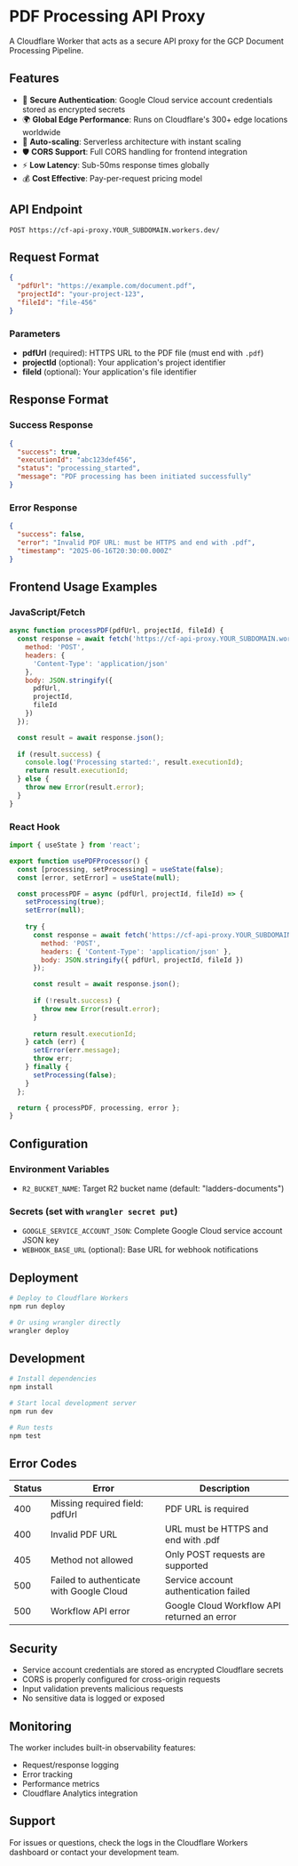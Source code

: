 # PDF Processing API Proxy

A Cloudflare Worker that acts as a secure API proxy for the GCP Document Processing Pipeline.

## Features

- 🔐 **Secure Authentication**: Google Cloud service account credentials stored as encrypted secrets
- 🌍 **Global Edge Performance**: Runs on Cloudflare's 300+ edge locations worldwide
- 🚀 **Auto-scaling**: Serverless architecture with instant scaling
- 🛡️ **CORS Support**: Full CORS handling for frontend integration
- ⚡ **Low Latency**: Sub-50ms response times globally
- 💰 **Cost Effective**: Pay-per-request pricing model

## API Endpoint

```
POST https://cf-api-proxy.YOUR_SUBDOMAIN.workers.dev/
```

## Request Format

```json
{
  "pdfUrl": "https://example.com/document.pdf",
  "projectId": "your-project-123",
  "fileId": "file-456"
}
```

### Parameters

- **pdfUrl** (required): HTTPS URL to the PDF file (must end with `.pdf`)
- **projectId** (optional): Your application's project identifier
- **fileId** (optional): Your application's file identifier

## Response Format

### Success Response
```json
{
  "success": true,
  "executionId": "abc123def456",
  "status": "processing_started",
  "message": "PDF processing has been initiated successfully"
}
```

### Error Response
```json
{
  "success": false,
  "error": "Invalid PDF URL: must be HTTPS and end with .pdf",
  "timestamp": "2025-06-16T20:30:00.000Z"
}
```

## Frontend Usage Examples

### JavaScript/Fetch
```javascript
async function processPDF(pdfUrl, projectId, fileId) {
  const response = await fetch('https://cf-api-proxy.YOUR_SUBDOMAIN.workers.dev/', {
    method: 'POST',
    headers: {
      'Content-Type': 'application/json'
    },
    body: JSON.stringify({
      pdfUrl,
      projectId,
      fileId
    })
  });

  const result = await response.json();
  
  if (result.success) {
    console.log('Processing started:', result.executionId);
    return result.executionId;
  } else {
    throw new Error(result.error);
  }
}
```

### React Hook
```javascript
import { useState } from 'react';

export function usePDFProcessor() {
  const [processing, setProcessing] = useState(false);
  const [error, setError] = useState(null);

  const processPDF = async (pdfUrl, projectId, fileId) => {
    setProcessing(true);
    setError(null);
    
    try {
      const response = await fetch('https://cf-api-proxy.YOUR_SUBDOMAIN.workers.dev/', {
        method: 'POST',
        headers: { 'Content-Type': 'application/json' },
        body: JSON.stringify({ pdfUrl, projectId, fileId })
      });

      const result = await response.json();
      
      if (!result.success) {
        throw new Error(result.error);
      }
      
      return result.executionId;
    } catch (err) {
      setError(err.message);
      throw err;
    } finally {
      setProcessing(false);
    }
  };

  return { processPDF, processing, error };
}
```

## Configuration

### Environment Variables
- `R2_BUCKET_NAME`: Target R2 bucket name (default: "ladders-documents")

### Secrets (set with `wrangler secret put`)
- `GOOGLE_SERVICE_ACCOUNT_JSON`: Complete Google Cloud service account JSON key
- `WEBHOOK_BASE_URL` (optional): Base URL for webhook notifications

## Deployment

```bash
# Deploy to Cloudflare Workers
npm run deploy

# Or using wrangler directly
wrangler deploy
```

## Development

```bash
# Install dependencies
npm install

# Start local development server
npm run dev

# Run tests
npm test
```

## Error Codes

| Status | Error | Description |
|--------|-------|-------------|
| 400 | Missing required field: pdfUrl | PDF URL is required |
| 400 | Invalid PDF URL | URL must be HTTPS and end with .pdf |
| 405 | Method not allowed | Only POST requests are supported |
| 500 | Failed to authenticate with Google Cloud | Service account authentication failed |
| 500 | Workflow API error | Google Cloud Workflow API returned an error |

## Security

- Service account credentials are stored as encrypted Cloudflare secrets
- CORS is properly configured for cross-origin requests
- Input validation prevents malicious requests
- No sensitive data is logged or exposed

## Monitoring

The worker includes built-in observability features:
- Request/response logging
- Error tracking
- Performance metrics
- Cloudflare Analytics integration

## Support

For issues or questions, check the logs in the Cloudflare Workers dashboard or contact your development team. 